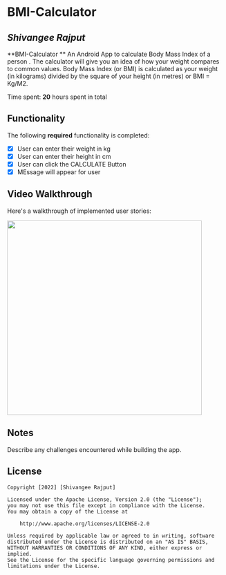 # BMI-Calculator

## *Shivangee Rajput*

**BMI-Calculator ** An Android App to calculate Body Mass Index of a person . The calculator will give you an idea of how your weight compares to common values. Body Mass Index (or BMI) is calculated as your weight (in kilograms) divided by the square of your height (in metres) or BMI = Kg/M2.

Time spent: **20** hours spent in total

## Functionality 

The following **required** functionality is completed:

* [x] User can enter their weight in kg
* [x] User can enter their height in cm
* [x] User can click the CALCULATE Button
* [x] MEssage will appear for user

## Video Walkthrough

Here's a walkthrough of implemented user stories:


<copy><img src="https://user-images.githubusercontent.com/100294737/180610773-6532e8d6-4d20-4f89-8e24-6d77fdc885e4.gif" height="450px"></img></copy>


## Notes

Describe any challenges encountered while building the app.

## License

    Copyright [2022] [Shivangee Rajput]

    Licensed under the Apache License, Version 2.0 (the "License");
    you may not use this file except in compliance with the License.
    You may obtain a copy of the License at

        http://www.apache.org/licenses/LICENSE-2.0

    Unless required by applicable law or agreed to in writing, software
    distributed under the License is distributed on an "AS IS" BASIS,
    WITHOUT WARRANTIES OR CONDITIONS OF ANY KIND, either express or implied.
    See the License for the specific language governing permissions and
    limitations under the License.
